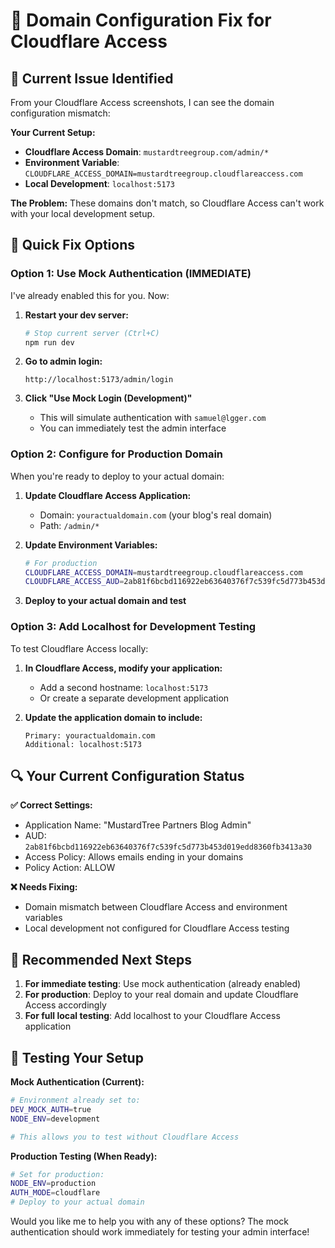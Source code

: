 # 🔧 Domain Configuration Fix for Cloudflare Access

## 🎯 Current Issue Identified

From your Cloudflare Access screenshots, I can see the domain configuration mismatch:

**Your Current Setup:**
- **Cloudflare Access Domain**: `mustardtreegroup.com/admin/*`
- **Environment Variable**: `CLOUDFLARE_ACCESS_DOMAIN=mustardtreegroup.cloudflareaccess.com`
- **Local Development**: `localhost:5173`

**The Problem:** These domains don't match, so Cloudflare Access can't work with your local development setup.

## 🚀 Quick Fix Options

### Option 1: **Use Mock Authentication (IMMEDIATE)**

I've already enabled this for you. Now:

1. **Restart your dev server:**
   ```bash
   # Stop current server (Ctrl+C)
   npm run dev
   ```

2. **Go to admin login:**
   ```
   http://localhost:5173/admin/login
   ```

3. **Click "Use Mock Login (Development)"**
   - This will simulate authentication with `samuel@lgger.com`
   - You can immediately test the admin interface

### Option 2: **Configure for Production Domain**

When you're ready to deploy to your actual domain:

1. **Update Cloudflare Access Application:**
   - Domain: `youractualdomain.com` (your blog's real domain)
   - Path: `/admin/*`

2. **Update Environment Variables:**
   ```bash
   # For production
   CLOUDFLARE_ACCESS_DOMAIN=mustardtreegroup.cloudflareaccess.com
   CLOUDFLARE_ACCESS_AUD=2ab81f6bcbd116922eb63640376f7c539fc5d773b453d019edd8360fb3413a30
   ```

3. **Deploy to your actual domain and test**

### Option 3: **Add Localhost for Development Testing**

To test Cloudflare Access locally:

1. **In Cloudflare Access, modify your application:**
   - Add a second hostname: `localhost:5173`
   - Or create a separate development application

2. **Update the application domain to include:**
   ```
   Primary: youractualdomain.com
   Additional: localhost:5173
   ```

## 🔍 Your Current Configuration Status

**✅ Correct Settings:**
- Application Name: "MustardTree Partners Blog Admin"
- AUD: `2ab81f6bcbd116922eb63640376f7c539fc5d773b453d019edd8360fb3413a30`
- Access Policy: Allows emails ending in your domains
- Policy Action: ALLOW

**❌ Needs Fixing:**
- Domain mismatch between Cloudflare Access and environment variables
- Local development not configured for Cloudflare Access testing

## 🎯 Recommended Next Steps

1. **For immediate testing**: Use mock authentication (already enabled)
2. **For production**: Deploy to your real domain and update Cloudflare Access accordingly
3. **For full local testing**: Add localhost to your Cloudflare Access application

## 🧪 Testing Your Setup

**Mock Authentication (Current):**
```bash
# Environment already set to:
DEV_MOCK_AUTH=true
NODE_ENV=development

# This allows you to test without Cloudflare Access
```

**Production Testing (When Ready):**
```bash
# Set for production:
NODE_ENV=production
AUTH_MODE=cloudflare
# Deploy to your actual domain
```

Would you like me to help you with any of these options? The mock authentication should work immediately for testing your admin interface!